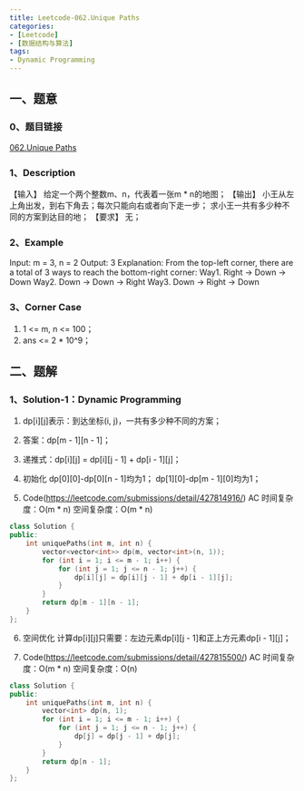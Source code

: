 ```yaml
---
title: Leetcode-062.Unique Paths
categories: 
- [Leetcode]
- [数据结构与算法]
tags: 
- Dynamic Programming
---
```


## 一、题意

### 0、题目链接
[062.Unique Paths](https://leetcode.com/problems/unique-paths/)

### 1、Description
【输入】
给定一个两个整数m、n，代表着一张m * n的地图；
【输出】
小王从左上角出发，到右下角去；每次只能向右或者向下走一步；
求小王一共有多少种不同的方案到达目的地；
【要求】
无；

### 2、Example
Input: m = 3, n = 2
Output: 3
Explanation:
From the top-left corner, there are a total of 3 ways to reach the bottom-right corner:
Way1. Right -> Down -> Down
Way2. Down -> Down -> Right
Way3. Down -> Right -> Down

<!-- more -->

### 3、Corner Case
1. 1 <= m, n <= 100；
2. ans <= 2 * 10^9；

## 二、题解

### 1、Solution-1：Dynamic Programming
1. dp[i][j]表示：到达坐标(i, j)，一共有多少种不同的方案；

2. 答案：dp[m - 1][n - 1]；

3. 递推式：dp[i][j] = dp[i][j - 1] + dp[i - 1][j]；

4. 初始化
dp[0][0]-dp[0][n - 1]均为1；
dp[1][0]-dp[m - 1][0]均为1；

5. Code(https://leetcode.com/submissions/detail/427814916/)
AC
时间复杂度：O(m * n)
空间复杂度：O(m * n)
```C++
class Solution {
public:
    int uniquePaths(int m, int n) {
        vector<vector<int>> dp(m, vector<int>(n, 1));
        for (int i = 1; i <= m - 1; i++) {
            for (int j = 1; j <= n - 1; j++) {
                dp[i][j] = dp[i][j - 1] + dp[i - 1][j];
            }
        }
        return dp[m - 1][n - 1];
    }
};
```

6. 空间优化
计算dp[i][j]只需要：左边元素dp[i][j - 1]和正上方元素dp[i - 1][j]；

7. Code(https://leetcode.com/submissions/detail/427815500/)
AC
时间复杂度：O(m * n)
空间复杂度：O(n)
```C++
class Solution {
public:
    int uniquePaths(int m, int n) {
        vector<int> dp(n, 1);
        for (int i = 1; i <= m - 1; i++) {
            for (int j = 1; j <= n - 1; j++) {
                dp[j] = dp[j - 1] + dp[j];
            }
        }
        return dp[n - 1];
    }
};
```